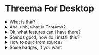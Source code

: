 # Threema For Desktop  
<details>
<summary>What is that?</summary>
Threema For Desktop is a non-official client for Threema. This software contains some additional functions (described below)
</details>
<details>
<summary>And, uhh, what is Threema?</summary>
Threema is a swiss-made 🇨🇭 communication app like WhatsApp, with end-to-end encryption 🔐. Source code of Threema is also avaliable <a href="https://github.com/threema-ch" target="_BLANK">here</a>.
</details>
<details>
<summary>Ok, what features can I have there?</summary>
<ul>
<li>Push Notifications</li>
<li>Discord RPC</li>
<li>Redirect to main browser for externals links</li>
<li>Cross-platform (Windows / macOS / Linux)</li>
</ul>
</details>
<details>
<summary>Sounds good, how do I install this?</summary>
<a href="https://github.com/geekcornergh/threema-for-desktop/releases/latest"><img src="https://img.shields.io/github/v/release/geekcornergh/threema-for-desktop?style=for-the-badge"></img></a>
Head over <a href="https://github.com/GeekCornerGH/threema-for-desktop/releases/latest">latest releases page</a>, then refer to the table below:  

| Windows (x86 + x64) | macOS (Intel) | macOS (arm) | Linux (any) |
| --------------- | --------------- | --------------- | --------------- |
| Threema-For-Desktop-setup-VERSION.exe | Threema-For-Desktop-mac-VERSION.dmg | Threema-For-Desktop-mac-arm64-VERSION.dmg | Threema-For-Desktop-linux-VERSION.AppImage |

Now, choose your OS:
<details>
<summary>Windows</summary>
Download the exe file, then run it. Select run anyways on SmartScreen step. You are done!
</details>
<details>
<summary>macOS</summary>
Download the right dmg file, acording to the table above, then open file. Drop the <code>Threema For Desktop.app</code> file into Applications folder. Allow that file to be runned (code-signing is so expansive...) then you are done.
</details>
<details>
<summary>Linux</summary>
Install AppImage Launcher from <a href="https://github.com/TheAssassin/AppImageLauncher/releases/latest">here</a>. Then download AppImage file from releases page. Finally, double tap the file. It's done.
</details>
</details>
<details>
<summary>How to build from source?</summary>
First, download Node.JS from <a href="https://nodejs.org">here</a>. You will need at least v14 version. Then, clone the repository via <a href="https://git-scm.com/">Git</a>. Type <code>npm install -g yarn</code>, go to the downloaded repository and run the following commands:
<code>yarn install</code> then:  

| Windows Build | macOS Build | Linux Build | Current platform Build |
| --------------- | --------------- | --------------- | --------------- |
| <code>yarn build:windows</code> | <code>yarn build:mac</code> | <code>yarn build:linux</code> | <code>yarn build</code>

You can start at any time the project using <code>yarn start</code>
</details>
<details>
<summary>Some badges, if you want</summary>
<a href="https://travis-ci.com/github/GeekCornerGH/threema-for-desktop"><img src="https://img.shields.io/travis/com/geekcornergh/threema-for-desktop?style=for-the-badge"></img></a>
<a href="https://david-dm.org/geekcornergh/threema-for-desktop"><img src="https://img.shields.io/david/geekcornergh/threema-for-desktop?style=for-the-badge"></img></a>
<a href="https://github.com/geekcornergh/threema-for-desktop"><img src="https://img.shields.io/github/languages/code-size/geekcornergh/threema-for-desktop?style=for-the-badge"></img></a>
<a href="https://github.com/geekcornergh/threema-for-desktop"><img src="https://img.shields.io/github/repo-size/geekcornergh/threema-for-desktop?style=for-the-badge"></img></a>
<a href="https://github.com/geekcornergh/threema-for-desktop"><img src="https://img.shields.io/tokei/lines/github/geekcornergh/threema-for-desktop?style=for-the-badge"></img></a>
<a href="https://www.codefactor.io/repository/github/geekcornergh/threema-for-desktop"><img src="https://img.shields.io/codefactor/grade/github/geekcornergh/threema-for-desktop?style=for-the-badge"></img>
<a href="https://github.com/geekcornergh/threema-for-desktop/releases"><img src="https://img.shields.io/github/downloads/geekcornergh/threema-for-desktop/total?style=for-the-badge"></img></a>
<a href="https://github.com/geekcornergh/threema-for-desktop/pulls"><img src="https://img.shields.io/github/issues-pr/geekcornergh/threema-for-desktop?style=for-the-badge"></img></a>
<a href="https://github.com/geekcornergh/threema-for-desktop/issues"><img src="https://img.shields.io/github/issues/geekcornergh/threema-for-desktop?style=for-the-badge"></img></a>
<a href="https://github.com/geekcornergh/threema-for-desktop/releases/latest"><img src="https://img.shields.io/github/v/release/geekcornergh/threema-for-desktop?style=for-the-badge"></img></a>
<a href="https://bit.ly/3uzMx5f"><img src="https://img.shields.io/badge/MADE%20IN-SWITZERLAND%F0%9F%87%A8%F0%9F%87%AD-critical?style=for-the-badge"></img></a>
